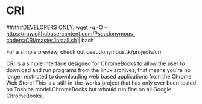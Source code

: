 # CRI

#####DEVELOPERS ONLY: wget -q -O - https://raw.githubusercontent.com/Pseudonymous-coders/CRI/master/install.sh | bash

For a simple preview, check out pseudonymous.tk/projects/cri

CRI is a simple interface designed for ChromeBooks to allow the user to download and run programs from the linux archives, that means you're no longer restricted to downloading web based applications from the Chrome Web Store! This is a still-in-the-works project that has only ever been tested on Toshiba model ChromeBooks but whould run fine on all Google ChromeBooks. 
